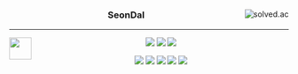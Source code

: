 
<!-- https://velog.io/@seondal/Github-Readme-%EA%BE%B8%EB%AF%B8%EA%B8%B0-%EC%B4%9D%EC%A0%95%EB%A6%AC#%EC%99%84%EC%84%B1 -->

<div align="center">
  
<!--   <img align="right" src="https://github-readme-stats.vercel.app/api/top-langs/?username=seondal&theme=dracula&exclude_repo=clone-web-scrapper,clone-zoom&hide=Procfile&layout=compact&langs_count=10"/>
   -->
 
  <a href="https://solved.ac/whkakrkr"><img alt="solved.ac" align="right" src="http://mazassumnida.wtf/api/v2/generate_badge?boj=whkakrkr"/></a>
  
<!--      <img align="right" src="http://mazandi.herokuapp.com/api?handle=whkakrkr&theme=warm"/> -->
<!--   <img align="right" height="150" src="https://user-images.githubusercontent.com/75469131/212619424-d67608f0-5c14-48e1-b2a4-3ebcc2bdd631.png"> -->
<!--    <img align="right" height="150" src="https://user-images.githubusercontent.com/75469131/212620177-077ec052-2e69-49f8-b227-47e06b8b3b3e.JPG"> -->
<!--   <img align="right" height="150" src="https://user-images.githubusercontent.com/75469131/212619049-6d2e4504-628f-4dc2-b045-e581303829fc.gif" />-->
  
  ### SeonDal
  
  ---
  <img align="left" width="40" src="https://user-images.githubusercontent.com/75469131/213887734-1f8f0fb6-4395-4aa6-b828-3b44b96d8f0f.gif" />
<!--   <img align="right" height="100" src="https://user-images.githubusercontent.com/75469131/213887495-9953614d-3516-4781-98a2-17908e379c4f.gif" />-->
   
  <a href="https://suave-lilac-075.notion.site/fd0c2a204d8e4fd7b193800c20d5eda0?v=c62e2af146ed446a97b34c86c16d4835"><img src="https://img.shields.io/badge/ReadMe-000000?style=for-the-badge&logo=github&logoColor=white"/></a> <a href="https://velog.io/@seondal/about"><img src="https://img.shields.io/badge/seondal.log-3DDC84?style=for-the-badge&logo=Velog&logoColor=white"/></a> <a href="https://whkakrkr.tistory.com"><img src="https://img.shields.io/badge/Seondalgorithm-E5511E?style=for-the-badge&logo=Tistory&logoColor=white"/></a> 
  
<!--   <a href="https://suave-lilac-075.notion.site/Dalchive-ec0bc59746804968a085c2cf46151c80"><img src="https://img.shields.io/badge/Dalchive-ffffff?style=for-the-badge&logo=notion&logoColor=black"/></a> -->

  <img src="https://img.shields.io/badge/JavaScript-F7DF1E?style=flat&logo=javascript&logoColor=black"/> <img src="https://img.shields.io/badge/React-61DAFB?style=flat&logo=React&logoColor=black"/> <img src="https://img.shields.io/badge/Typescript-3178C6?style=flat&logo=Typescript&logoColor=white"/> <img src="https://img.shields.io/badge/Next.js-000000?style=flat&logo=Next.js&logoColor=white"/> <img src="https://img.shields.io/badge/MySQL-4479A1?style=flat&logo=MySQL&logoColor=white"/> 

<!--
 <a href="https://www.instagram.com/dev_seondal/"><img src="https://img.shields.io/badge/Instagram-E4405F?style=plastic&logo=Instagram&logoColor=white"/></a> <a href="mailto:sseondal@gmail.com"><img src="https://img.shields.io/badge/mail to me-557AF2?style=plastic&logo=Gmail&logoColor=white"/></a>
  -->

</div>
